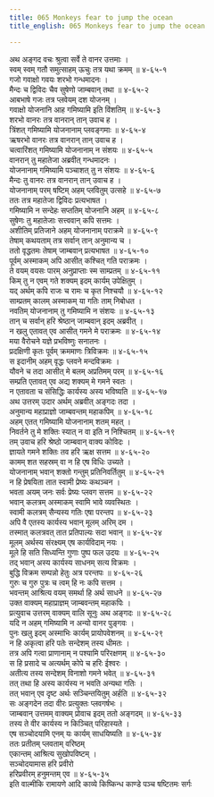 ```yaml
---
title: 065 Monkeys fear to jump the ocean
title_english: 065 Monkeys fear to jump the ocean

---
```

<div class="audioEmbed"  caption="श्रीराम-हरिसीताराममूर्ति-घनपाठिभ्यां वचनम्" src="https://archive.org/download/Ramayana-recitation-Sriram-harisItArAmamUrti-Ghanapaati-v2/Kanda_4/Kanda_4_KSK-065-Monkeys_fear_to_jump_the_ocean.mp3"></div>

अथ अङ्गद वचः श्रुत्वा सर्वे ते वानर उत्तमाः ।  
स्वम् स्वम् गतौ समुत्साहम् ऊचुः तत्र यथा क्रमम् ॥ ४-६५-१  
गजो गवाक्षो गवयः शरभो गन्धमादनः ।  
मैन्दः च द्विविदः चैव सुषेणो जाम्बवान् तथा ॥ ४-६५-२  
आबभाषे गजः तत्र प्लवेयम् दश योजनम् ।  
गवाक्षो योजनानि आह गमिष्यामि इति विंशतिम् ॥ ४-६५-३  
शरभो वानरः तत्र वानरान् तान् उवाच ह ।  
त्रिंशत् गमिष्यामि योजनानाम् प्लवङ्गमाः ॥ ४-६५-४  
ऋषरभो वानरः तत्र वानरान् तान् उवाच ह ।  
चत्वारिंशत् गमिष्यामि योजनानाम् न संशयः ॥ ४-६५-५  
वानरान् तु महातेजा अब्रवीत् गन्धमादनः ।  
योजनानाम् गमिष्यामि पञ्चाशत् तु न संशयः ॥ ४-६५-६  
मैन्दः तु वानरः तत्र वानरान् तान् उवाच ह ।  
योजनानाम् परम् षष्टिम् अहम् प्लवितुम् उत्सहे ॥ ४-६५-७  
ततः तत्र महातेजा द्विविदः प्रत्यभाषत ।  
गमिष्यामि न सन्देहः सप्ततिम् योजनानि अहम् ॥ ४-६५-८  
सुषेणः तु महातेजाः सत्त्ववान् कपि सत्तमः ।  
अशीतिम् प्रतिजाने अहम् योजनानाम् पराक्रमे ॥ ४-६५-९  
तेषाम् कथयताम् तत्र सर्वान् तान् अनुमान्य च ।  
ततो वृद्धतमः तेषाम् जाम्बवान् प्रत्यभाषत ॥ ४-६५-१०  
पूर्वम् अस्माकम् अपि आसीत् कश्चित् गति पराक्रमः ।  
ते वयम् वयसः पारम् अनुप्राप्ताः स्म साम्प्रतम् ॥ ४-६५-११  
किम् तु न एवम् गते शक्यम् इदम् कार्यम् उपेक्षितुम् ।  
यद् अर्थम् कपि राजः च रामः च कृत निश्चयौ ॥ ४-६५-१२  
साम्प्रतम् कालम् अस्माकम् या गतिः ताम् निबोधत ।  
नवतिम् योजनानाम् तु गमिष्यामि न संशयः ॥ ४-६५-१३  
तान् च सर्वान् हरि श्रेष्ठान् जाम्बवान् इदम् अब्रवीत् ।  
न खलु एतावत् एव आसीत् गमने मे पराक्रमः ॥ ४-६५-१४  
मया वैरोचने यज्ञे प्रभविष्णुः सनातनः ।  
प्रदक्षिणी कृतः पूर्वम् क्रममाणः त्रिविक्रमः ॥ ४-६५-१५  
स इदानीम् अहम् वृद्धः प्लवने मन्दविक्रमः ।  
यौवने च तदा आसीत् मे बलम् अप्रतिमम् परम् ॥ ४-६५-१६  
सम्प्रति एतावत् एव अद्य शक्यम् मे गमने स्वतः ।  
न एतावता च संसिद्धिः कार्यस्य अस्य भविष्यति ॥ ४-६५-१७  
अथ उत्तरम् उदार अर्थम् अब्रवीत् अङ्गदः तदा ।  
अनुमान्य महाप्राज्ञो जाम्बवन्तम् महाकपिम् ॥ ४-६५-१८  
अहम् एतत् गमिष्यामि योजनानाम् शतम् महत् ।  
निवर्तने तु मे शक्तिः स्यात् न वा इति न निश्चितम् ॥ ४-६५-१९  
तम् उवाच हरि श्रेष्ठो जाम्बवान् वाक्य कोविदः ।  
ज्ञायते गमने शक्तिः तव हरि ऋक्ष सत्तम ॥ ४-६५-२०  
कामम् शत सहस्रम् वा न हि एष विधिः उच्यते ।  
योजनानाम् भवान् शक्तो गन्तुम् प्रतिनिवर्तितुम् ॥ ४-६५-२१  
न हि प्रेषयिता तात स्वामी प्रेष्यः कथञ्चन ।  
भवता अयम् जनः सर्वः प्रेष्यः प्लवग सत्तम ॥ ४-६५-२२  
भवान् कलत्रम् अस्माकम् स्वामि भावे व्यवस्थितः ।  
स्वामी कलत्रम् सैन्यस्य गतिः एषा परन्तप ॥ ४-६५-२३  
अपि वै एतस्य कार्यस्य भवान् मूलम् अरिम् दम ।  
तस्मात् कलत्रवत् तात प्रतिपाल्यः सदा भवान् ॥ ४-६५-२४  
मूलम् अर्थस्य संरक्ष्यम् एष कार्यविदाम् नयः ।  
मूले हि सति सिध्यन्ति गुणाः पुष्प फल उदयः ॥ ४-६५-२५  
तद् भवान् अस्य कार्यस्य साधनम् सत्य विक्रमः ।  
बुद्धि विक्रम सम्पन्नो हेतुः अत्र परन्तपः ॥ ४-६५-२६  
गुरुः च गुरु पुत्रः च त्वम् हि नः कपि सत्तम ।  
भवन्तम् आश्रित्य वयम् समर्था हि अर्थ साधने ॥ ४-६५-२७  
उक्त वाक्यम् महाप्राज्ञम् जाम्बवन्तम् महाकपिः ।  
प्रत्युवाच उत्तरम् वाक्यम् वालि सूनुः अथ अङ्गदः ॥ ४-६५-२८  
यदि न अहम् गमिष्यामि न अन्यो वानर पुङ्गवः ।  
पुनः खलु इदम् अस्माभिः कार्यम् प्रायोपवेशनम् ॥ ४-६५-२९  
न हि अकृत्वा हरि पतेः सन्देशम् तस्य धीमतः ।  
तत्र अपि गत्वा प्राणानाम् न पश्यामि परिरक्षणम् ॥ ४-६५-३०  
स हि प्रसादे च अत्यर्थम् कोपे च हरिः ईश्वरः ।  
अतीत्य तस्य सन्देशम् विनाशो गमने भवेत् ॥ ४-६५-३१  
तत् तथा हि अस्य कार्यस्य न भवति अन्यथा गतिः ।  
तत् भवान् एव दृष्ट अर्थः सञ्चिन्तयितुम् अर्हति ॥ ४-६५-३२  
सः अङ्गदेन तदा वीरः प्रत्युक्तः प्लवगर्षभः ।  
जाम्बवान् उत्तमम् वाक्यम् प्रोवाच इदम् ततो अङ्गदम् ॥ ४-६५-३३  
तस्य ते वीर कार्यस्य न किञ्चित् परिहास्यते ।  
एष सञ्चोदयामि एनम् यः कार्यम् साधयिष्यति ॥ ४-६५-३४  
ततः प्रतीतम् प्लवताम् वरिष्ठम्  
एकान्तम् आश्रित्य सुखोपविष्टम् ।  
सञ्चोदयामास हरि प्रवीरो  
हरिप्रवीरम् हनुमन्तम् एव ॥ ४-६५-३५  
इति वाल्मीकि रामायणे आदि काव्ये किष्किन्ध काण्डे पञ्च षष्टितमः सर्गः
